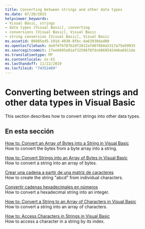 ```yaml
---
title: Converting between strings and other data types
ms.date: 07/20/2015
helpviewer_keywords:
- Visual Basic, strings
- data types [Visual Basic], converting
- conversions [Visual Basic], Visual Basic
- string conversion [Visual Basic], Visual Basic
ms.assetid: 06085ed5-191d-4930-8fbc-da63930da400
ms.openlocfilehash: da9f4fb707b2df2812afd0f8b0a5317a75e69935
ms.sourcegitcommit: 17ee6605e01ef32506f8fdc686954244ba6911de
ms.translationtype: MT
ms.contentlocale: es-ES
ms.lasthandoff: 11/22/2019
ms.locfileid: "74352489"
---
```

# <a name="converting-between-strings-and-other-data-types-in-visual-basic"></a>Converting between strings and other data types in Visual Basic

This section describes how to convert strings into other data types.

## <a name="in-this-section"></a>En esta sección

[How to: Convert an Array of Bytes into a String in Visual Basic](how-to-convert-an-array-of-bytes-into-a-string.md)  
How to convert the bytes from a byte array into a string.

[How to: Convert Strings into an Array of Bytes in Visual Basic](how-to-convert-strings-into-an-array-of-bytes.md)  
How to convert a string into an array of bytes.

[Crear una cadena a partir de una matriz de caracteres](how-to-create-a-string-from-an-array-of-char-values.md)  
How to create the string "abcd" from individual characters.

[Convertir cadenas hexadecimales en números](how-to-convert-hexadecimal-strings-to-numbers.md)  
How to convert a hexadecimal string into an integer.

[How to: Convert a String to an Array of Characters in Visual Basic](how-to-convert-a-string-to-an-array-of-characters.md)  
How to convert a string into an array of characters.

[How to: Access Characters in Strings in Visual Basic](how-to-access-characters-in-strings.md)  
How to access a character in a string by its index.
